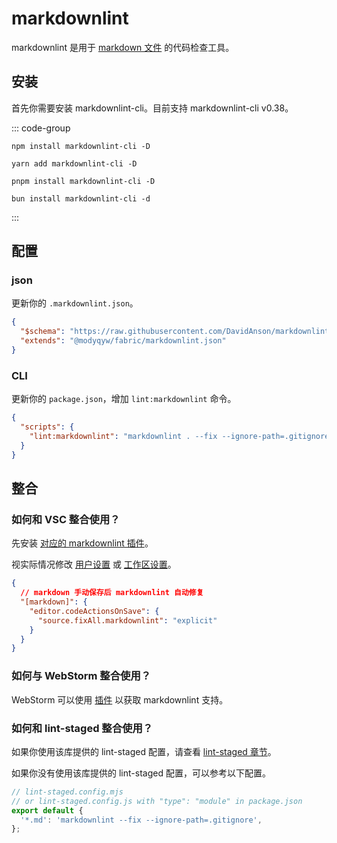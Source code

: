 # markdownlint

markdownlint 是用于 [markdown 文件](https://commonmark.org/) 的代码检查工具。

## 安装

首先你需要安装 markdownlint-cli。目前支持 markdownlint-cli v0.38。

::: code-group

```shell [npm]
npm install markdownlint-cli -D
```

```shell [yarn]
yarn add markdownlint-cli -D
```

```shell [pnpm]
pnpm install markdownlint-cli -D
```

```shell [bun(experimental)]
bun install markdownlint-cli -d
```

:::

## 配置

### json

更新你的 `.markdownlint.json`。

```json
{
  "$schema": "https://raw.githubusercontent.com/DavidAnson/markdownlint/main/schema/markdownlint-config-schema.json",
  "extends": "@modyqyw/fabric/markdownlint.json"
}
```

### CLI

更新你的 `package.json`，增加 `lint:markdownlint` 命令。

```json
{
  "scripts": {
    "lint:markdownlint": "markdownlint . --fix --ignore-path=.gitignore"
  }
}
```

## 整合

### 如何和 VSC 整合使用？

先安装 [对应的 markdownlint 插件](https://marketplace.visualstudio.com/items?itemName=DavidAnson.vscode-markdownlint)。

视实际情况修改 [用户设置](https://code.visualstudio.com/docs/getstarted/settings#_settingsjson) 或 [工作区设置](https://code.visualstudio.com/docs/getstarted/settings#_workspace-settings)。

```json
{
  // markdown 手动保存后 markdownlint 自动修复
  "[markdown]": {
    "editor.codeActionsOnSave": {
      "source.fixAll.markdownlint": "explicit"
    }
  }
}
```

### 如何与 WebStorm 整合使用？

WebStorm 可以使用 [插件](https://plugins.jetbrains.com/plugin/20851-markdownlint) 以获取 markdownlint 支持。

### 如何和 lint-staged 整合使用？

如果你使用该库提供的 lint-staged 配置，请查看 [lint-staged 章节](../git/lint-staged.md)。

如果你没有使用该库提供的 lint-staged 配置，可以参考以下配置。

```javascript
// lint-staged.config.mjs
// or lint-staged.config.js with "type": "module" in package.json
export default {
  '*.md': 'markdownlint --fix --ignore-path=.gitignore',
};
```
